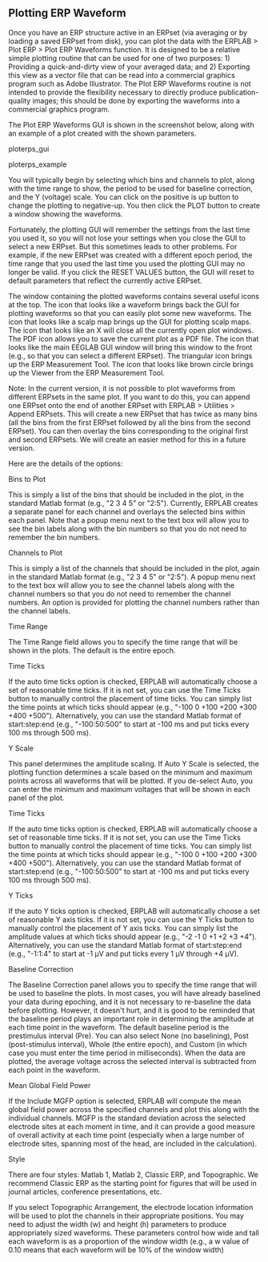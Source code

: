 ## Plotting ERP Waveform
Once you have an ERP structure active in an ERPset (via averaging or by loading a saved ERPset from disk), you can plot the data with the ERPLAB > Plot ERP > Plot ERP Waveforms function.  It is designed to be a relative simple plotting routine that can be used for one of two purposes: 1) Providing a quick-and-dirty view of your averaged data; and 2) Exporting this view as a vector file that can be read into a commercial graphics program such as Adobe Illustrator.  The Plot ERP Waveforms routine is not intended to provide the flexibility necessary to directly produce publication-quality images; this should be done by exporting the waveforms into a commercial graphics program.  

The Plot ERP Waveforms GUI is shown in the screenshot below, along with an example of a plot created with the shown parameters.

ploterps_gui

ploterps_example

 You will typically begin by selecting which bins and channels to plot, along with the time range to show, the period to be used for baseline correction, and the Y (voltage) scale.  You can click on the positive is up button to change the plotting to negative-up.  You then click the PLOT button to create a window showing the waveforms.

Fortunately, the plotting GUI will remember the settings from the last time you used it, so you will not lose your settings when you close the GUI to select a new ERPset.  But this sometimes leads to other problems.  For example, if the new ERPset was created with a different epoch period, the time range that you used the last time you used the plotting GUI may no longer be valid.  If you click the RESET VALUES button, the GUI will reset to default parameters that reflect the currently active ERPset.

The window containing the plotted waveforms contains several useful icons at the top. The icon that looks like a waveform brings back the GUI for plotting waveforms so that you can easily plot some new waveforms.  The icon that looks like a scalp map brings up the GUI for plotting scalp maps.  The icon that looks like an X will close all the currently open plot windows.  The PDF icon allows you to save the current plot as a PDF file.  The icon that looks like the main EEGLAB GUI window will bring this window to the front (e.g., so that you can select a different ERPset).  The triangular icon brings up the ERP Measurement Tool.  The icon that looks like brown circle brings up the Viewer from the ERP Measurement Tool.

Note: In the current version, it is not possible to plot waveforms from different ERPsets in the same plot.  If you want to do this, you can append one ERPset onto the end of another ERPset with ERPLAB > Utilities > Append ERPsets.  This will create a new ERPset that has twice as many bins (all the bins from the first ERPset followed by all the bins from the second ERPset).  You can then overlay the bins corresponding to the original first and second ERPsets.  We will create an easier method for this in a future version.

Here are the details of the options:

Bins to Plot

This is simply a list of the bins that should be included in the plot, in the standard Matlab format (e.g., "2 3 4 5" or "2:5").  Currently, ERPLAB creates a separate panel for each channel and overlays the selected bins within each panel.  Note that a popup menu next to the text box will allow you to see the bin labels along with the bin numbers so that you do not need to remember the bin numbers.

Channels to Plot

This is simply a list of the channels that should be included in the plot, again in the standard Matlab format (e.g., "2 3 4 5" or "2:5").  A popup menu next to the text box will allow you to see the channel labels along with the channel numbers so that you do not need to remember the channel numbers.  An option is provided for plotting the channel numbers rather than the channel labels.

Time Range

The Time Range field allows you to specify the time range that will be shown in the plots.  The default is the entire epoch.

Time Ticks

If the auto time ticks option is checked, ERPLAB will automatically choose a set of reasonable time ticks.  If it is not set, you can use the Time Ticks button to manually control the placement of time ticks.  You can simply list the time points at which ticks should appear (e.g., "-100 0 +100 +200 +300 +400 +500").  Alternatively, you can use the standard Matlab format of start:step:end (e.g., "-100:50:500" to start at -100 ms and put ticks every 100 ms through 500 ms).

Y Scale

This panel determines the amplitude scaling.  If Auto Y Scale is selected, the plotting function determines a scale based on the minimum and maximum points across all waveforms that will be plotted.  If you de-select Auto, you can enter the minimum and maximum voltages that will be shown in each panel of the plot.  

Time Ticks

If the auto time ticks option is checked, ERPLAB will automatically choose a set of reasonable time ticks.  If it is not set, you can use the Time Ticks button to manually control the placement of time ticks.  You can simply list the time points at which ticks should appear (e.g., "-100 0 +100 +200 +300 +400 +500").  Alternatively, you can use the standard Matlab format of start:step:end (e.g., "-100:50:500" to start at -100 ms and put ticks every 100 ms through 500 ms).

Y Ticks

If the auto Y ticks option is checked, ERPLAB will automatically choose a set of reasonable Y axis ticks.  If it is not set, you can use the Y Ticks button to manually control the placement of Y axis ticks.  You can simply list the amplitude values at which ticks should appear (e.g., "-2 -1 0 +1 +2 +3 +4").  Alternatively, you can use the standard Matlab format of start:step:end (e.g., "-1:1:4" to start at -1 µV and put ticks every 1 µV through +4 µV).

Baseline Correction

The Baseline Correction panel allows you to specify the time range that will be used to baseline the plots. In most cases, you will have already baselined your data during epoching, and it is not necessary to re-baseline the data before plotting.  However, it doesn't hurt, and it is good to be reminded that the baseline period plays an important role in determining the amplitude at each time point in the waveform.  The default baseline period is the prestimulus interval (Pre).  You can also select None (no baselining), Post (post-stimulus interval), Whole (the entire epoch), and Custom (in which case you must enter the time period in milliseconds).  When the data are plotted, the average voltage across the selected interval is subtracted from each point in the waveform.

Mean Global Field Power

If the Include MGFP option is selected, ERPLAB will compute the mean global field power across the specified channels and plot this along with the individual channels.  MGFP is the standard deviation across the selected electrode sites at each moment in time, and it can provide a good measure of overall activity at each time point (especially when a large number of electrode sites, spanning most of the head, are included in the calculation).

Style

There are four styles: Matlab 1, Matlab 2, Classic ERP, and Topographic.  We recommend Classic ERP as the starting point for figures that will be used in journal articles, conference presentations, etc.

If you select Topographic Arrangement, the electrode location information will be used to plot the channels in their appropriate positions.  You may need to adjust the width (w) and height (h) parameters to produce appropriately sized waveforms.  These parameters control how wide and tall each waveform is as a proportion of the window width (e.g., a w value of 0.10 means that each waveform will be 10% of the window width)